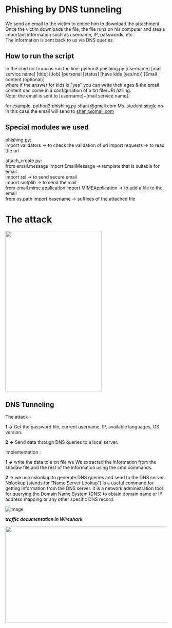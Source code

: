 # Phishing by DNS tunneling
We send an email to the victim to entice him to download the attachment.  
Once the victim downloads the file, the file runs on his computer and steals important information such as username, IP, passwords, etc.  
The information is sent back to us via DNS queries. 
## How to run the script
In the cmd on Linux os run the line: python3 phishing.py [username] [mail service name] [title] [Job] [personal [status] [have kids (yes/no)] [Email content (optional)]  
where if the answer for kids is "yes" you can write their ages & the email content can come in a configuration of a txt file/URL/string.  
Note: the email is sent to [username]+[mail service name].

for example, python3 phishing.py shani @gmail.com Ms. student single no
in this case the email will send to shani@gmail.com  

## Special modules we used
phishing.py:  
import validators -> to check the validation of url
import requests -> to read the url

attach_create.py:  
from email.message import EmailMessage -> template that is suitable for email  
import ssl -> to send secure email  
import smtplib  -> to send the mail  
from email.mime.application import MIMEApplication -> to add a file to the email  
from os.path import basename -> suffixes of the attached file 

# The attack
<img src = https://user-images.githubusercontent.com/92265738/204932664-e4af7f73-5b0f-499d-8221-7ec0dd33c977.png width="300" height="500">





## DNS Tunneling

The attack - 

**1 ->** Get the password file, current username, IP, available languages, OS version.

**2 ->** Send data through DNS queries to a local server.

Implementation :

**1 ->** write the data to a txt file we We extracted the information from the shadaw file and the rest of the information using the cmd commands.

**2 ->** we use nslookup to generate DNS queries and send to the DNS server. 
     Nslookup (stands for “Name Server Lookup”) is a useful command for getting information from the DNS server. It is a network administration tool for querying the        Domain Name System (DNS) to obtain domain name or IP address mapping or any other specific DNS record.
     
    

![image](https://user-images.githubusercontent.com/86716307/205019126-3c62f71a-d851-4926-88e9-4aa7bea519b1.png)

***traffic documentation in Wireshark***

<img src = https://user-images.githubusercontent.com/92265738/204931996-71458311-813b-42b4-a43f-5d3c944980c7.png width="700" height="300">
